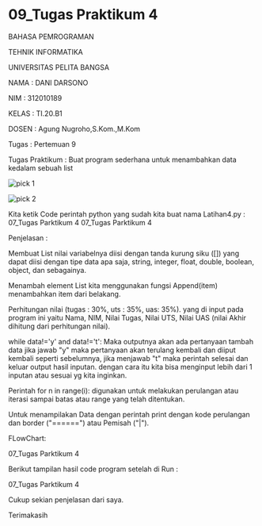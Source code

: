 
# 09_Tugas Praktikum 4
BAHASA PEMROGRAMAN

TEHNIK INFORMATIKA

UNIVERSITAS PELITA BANGSA

NAMA : DANI DARSONO

NIM : 312010189

KELAS : TI.20.B1

DOSEN : Agung Nugroho,S.Kom.,M.Kom

Tugas : Pertemuan 9

Tugas Praktikum : Buat program sederhana untuk menambahkan data kedalam sebuah list

![pick 1](https://user-images.githubusercontent.com/73014427/100328509-2fcc0d80-2fff-11eb-8e6f-a1890fabb700.png)

![pick 2](https://user-images.githubusercontent.com/73014427/100328530-33f82b00-2fff-11eb-9bc2-e65b6e12b6b4.png)

Kita ketik Code perintah python yang sudah kita buat nama Latihan4.py :
07_Tugas Parktikum 4 07_Tugas Parktikum 4

Penjelasan :

Membuat List nilai variabelnya diisi dengan tanda kurung siku ([]) yang dapat diisi dengan tipe data apa saja, string, integer, float, double, boolean, object, dan sebagainya.

Menambah element List kita menggunakan fungsi Append(item) menambahkan item dari belakang.

Perhitungan nilai (tugas : 30%, uts : 35%, uas: 35%). yang di input pada program ini yaitu Nama, NIM, Nilai Tugas, Nilai UTS, Nilai UAS (nilai Akhir dihitung dari perhitungan nilai).

while data!='y' and data!='t': Maka outputnya akan ada pertanyaan tambah data jika jawab "y" maka pertanyaan akan terulang kembali dan diiput kembali seperti sebelumnya, jika menjawab "t" maka perintah selesai dan keluar output hasil inputan. dengan cara itu kita bisa menginput lebih dari 1 inputan atau sesuai yg kita inginkan.

Perintah for n in range(i): digunakan untuk melakukan perulangan atau iterasi sampai batas atau range yang telah ditentukan.

Untuk menampilakan Data dengan perintah print dengan kode perulangan dan border ("======") atau Pemisah ("|").

FLowChart:

07_Tugas Parktikum 4

Berikut tampilan hasil code program setelah di Run :

07_Tugas Parktikum 4

Cukup sekian penjelasan dari saya.

Terimakasih
